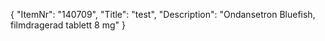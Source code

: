 {
  "ItemNr": "140709",
  "Title": "test",
  "Description": "Ondansetron Bluefish, filmdragerad tablett 8 mg"
}